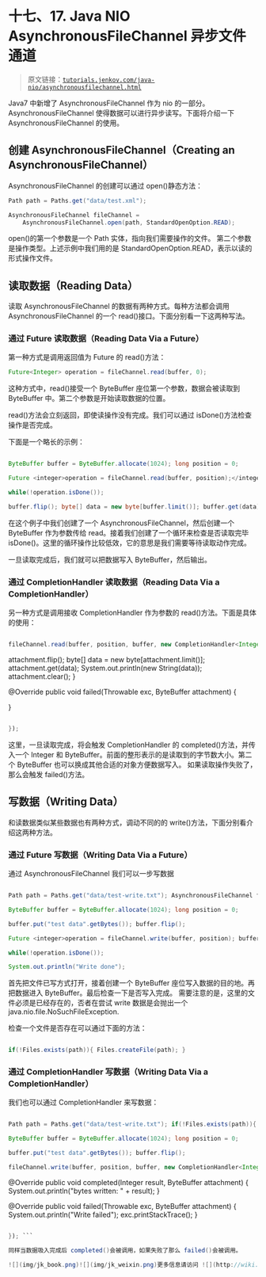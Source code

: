 # 十七、17\. Java NIO AsynchronousFileChannel 异步文件通道

> 原文链接：[`tutorials.jenkov.com/java-nio/asynchronousfilechannel.html`](http://tutorials.jenkov.com/java-nio/asynchronousfilechannel.html)

Java7 中新增了 AsynchronousFileChannel 作为 nio 的一部分。AsynchronousFileChannel 使得数据可以进行异步读写。下面将介绍一下 AsynchronousFileChannel 的使用。

## 创建 AsynchronousFileChannel（Creating an AsynchronousFileChannel）

AsynchronousFileChannel 的创建可以通过 open()静态方法：

```java
Path path = Paths.get("data/test.xml");

AsynchronousFileChannel fileChannel =
    AsynchronousFileChannel.open(path, StandardOpenOption.READ);
```

open()的第一个参数是一个 Path 实体，指向我们需要操作的文件。 第二个参数是操作类型。上述示例中我们用的是 StandardOpenOption.READ，表示以读的形式操作文件。

## 读取数据（Reading Data）

读取 AsynchronousFileChannel 的数据有两种方式。每种方法都会调用 AsynchronousFileChannel 的一个 read()接口。下面分别看一下这两种写法。

### 通过 Future 读取数据（Reading Data Via a Future）

第一种方式是调用返回值为 Future 的 read()方法：

```java
Future<Integer> operation = fileChannel.read(buffer, 0);
```

这种方式中，read()接受一个 ByteBuffer 座位第一个参数，数据会被读取到 ByteBuffer 中。第二个参数是开始读取数据的位置。

read()方法会立刻返回，即使读操作没有完成。我们可以通过 isDone()方法检查操作是否完成。

下面是一个略长的示例：

```java AsynchronousFileChannel fileChannel = AsynchronousFileChannel.open(path, StandardOpenOption.READ);

ByteBuffer buffer = ByteBuffer.allocate(1024); long position = 0;

Future <integer>operation = fileChannel.read(buffer, position);</integer>

while(!operation.isDone());

buffer.flip(); byte[] data = new byte[buffer.limit()]; buffer.get(data); System.out.println(new String(data)); buffer.clear();

```

在这个例子中我们创建了一个 AsynchronousFileChannel，然后创建一个 ByteBuffer 作为参数传给 read。接着我们创建了一个循环来检查是否读取完毕 isDone()。这里的循环操作比较低效，它的意思是我们需要等待读取动作完成。

一旦读取完成后，我们就可以把数据写入 ByteBuffer，然后输出。

### 通过 CompletionHandler 读取数据（Reading Data Via a CompletionHandler）

另一种方式是调用接收 CompletionHandler 作为参数的 read()方法。下面是具体的使用：
```java

fileChannel.read(buffer, position, buffer, new CompletionHandler<Integer, ByteBuffer>() { @Override public void completed(Integer result, ByteBuffer attachment) { System.out.println("result = " + result);

```
 attachment.flip();
    byte[] data = new byte[attachment.limit()];
    attachment.get(data);
    System.out.println(new String(data));
    attachment.clear();
}

@Override
public void failed(Throwable exc, ByteBuffer attachment) {

} 
```java

});

```

这里，一旦读取完成，将会触发 CompletionHandler 的 completed()方法，并传入一个 Integer 和 ByteBuffer。前面的整形表示的是读取到的字节数大小。第二个 ByteBuffer 也可以换成其他合适的对象方便数据写入。
如果读取操作失败了，那么会触发 failed()方法。

## 写数据（Writing Data）

和读数据类似某些数据也有两种方式，调动不同的的 write()方法，下面分别看介绍这两种方法。

### 通过 Future 写数据（Writing Data Via a Future）

通过 AsynchronousFileChannel 我们可以一步写数据
```java

Path path = Paths.get("data/test-write.txt"); AsynchronousFileChannel fileChannel = AsynchronousFileChannel.open(path, StandardOpenOption.WRITE);

ByteBuffer buffer = ByteBuffer.allocate(1024); long position = 0;

buffer.put("test data".getBytes()); buffer.flip();

Future <integer>operation = fileChannel.write(buffer, position); buffer.clear();</integer>

while(!operation.isDone());

System.out.println("Write done");

```

首先把文件已写方式打开，接着创建一个 ByteBuffer 座位写入数据的目的地。再把数据进入 ByteBuffer。最后检查一下是否写入完成。
需要注意的是，这里的文件必须是已经存在的，否者在尝试 write 数据是会抛出一个 java.nio.file.NoSuchFileException.

检查一个文件是否存在可以通过下面的方法：
```java

if(!Files.exists(path)){ Files.createFile(path); }

```

### 通过 CompletionHandler 写数据（Writing Data Via a CompletionHandler）

我们也可以通过 CompletionHandler 来写数据：
```java

Path path = Paths.get("data/test-write.txt"); if(!Files.exists(path)){ Files.createFile(path); } AsynchronousFileChannel fileChannel = AsynchronousFileChannel.open(path, StandardOpenOption.WRITE);

ByteBuffer buffer = ByteBuffer.allocate(1024); long position = 0;

buffer.put("test data".getBytes()); buffer.flip();

fileChannel.write(buffer, position, buffer, new CompletionHandler<Integer, ByteBuffer>() {

```
@Override
public void completed(Integer result, ByteBuffer attachment) {
    System.out.println("bytes written: " + result);
}

@Override
public void failed(Throwable exc, ByteBuffer attachment) {
    System.out.println("Write failed");
    exc.printStackTrace();
} 
```java

}); ```

同样当数据吸入完成后 completed()会被调用，如果失败了那么 failed()会被调用。

![](img/jk_book.png)![](img/jk_weixin.png)更多信息请访问 ![](http://wiki.jikexueyuan.com/project/java-nio-zh/)[`wiki.jikexueyuan.com/project/java-nio-zh/`](http://wiki.jikexueyuan.com/project/java-nio-zh/)
